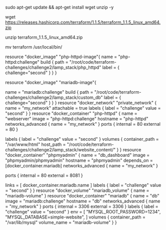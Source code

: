 sudo apt-get update && apt-get install wget unzip -y 

wget https://releases.hashicorp.com/terraform/1.1.5/terraform_1.1.5_linux_amd64.zip

unzip terraform_1.1.5_linux_amd64.zip

mv terraform /usr/local/bin/



resource "docker_image" "php-httpd-image"{
name = "php-httpd:challenge"
build {
path = "/root/code/terraform-challenges/challenge2/lamp_stack/php_httpd"
label = {
challenge="second"
}
}
}

resource "docker_image" "mariadb-image"{

name = "mariadb:challenge"
build {
path = "/root/code/terraform-challenges/challenge2/lamp_stack/custom_db"
label = {
challenge="second"
}
}
}
resource "docker_network" "private_network" {
name = "my_network"
attachable = true
labels  {
  label = "challenge"
   value = "second"
}
}
resource "docker_container" "php-httpd" {
  name  = "webserver"
  image = "php-httpd:challenge"
  hostname = "php-httpd"
  networks_advanced  {
        name = "my_network"
}
ports {
internal = 80
external = 80
}

labels  {
  label = "challenge"
   value = "second"
}
volumes {
container_path = "/var/www/html"
host_path = "/root/code/terraform-challenges/challenge2/lamp_stack/website_content/"
}
}
resource "docker_container" "phpmyadmin" {
  name  = "db_dashboard"
  image = "phpmyadmin/phpmyadmin"
  hostname = "phpmyadmin"
  depends_on = [docker_container.mariadb]
  networks_advanced  {
        name = "my_network"
}

ports {
internal = 80
external = 8081
}

  links = [
    docker_container.mariadb.name
  ]
labels  {
  label = "challenge"
   value = "second"
}
}
resource "docker_volume" "mariadb_volume" {
  name = "mariadb-volume"
}
resource "docker_container" "mariadb" {
  name  = "db"
  image = "mariadb:challenge"
  hostname = "db"
  networks_advanced  {
        name = "my_network"
}
ports {
internal = 3306
external = 3306
}
labels  {
  label = "challenge"
   value = "second"
}
env  = [
"MYSQL_ROOT_PASSWORD=1234",
"MYSQL_DATABASE=simple-website", ]
volumes {
container_path = "/var/lib/mysql"
volume_name = "mariadb-volume"
}
}
